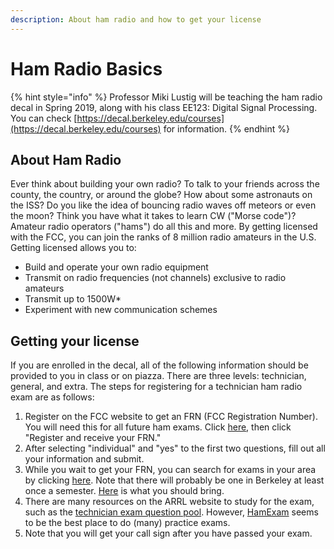 ```yaml
---
description: About ham radio and how to get your license
---
```


# Ham Radio Basics

{% hint style="info" %}
Professor Miki Lustig will be teaching the ham radio decal in Spring 2019, along with his class EE123: Digital Signal Processing. You can check [https://decal.berkeley.edu/courses](https://decal.berkeley.edu/courses) for information.
{% endhint %}

## About Ham Radio

Ever think about building your own radio? To talk to your friends across the county, the country, or around the globe? How about some astronauts on the ISS? Do you like the idea of bouncing radio waves off meteors or even the moon? Think you have what it takes to learn CW \("Morse code"\)? Amateur radio operators \("hams"\) do all this and more. By getting licensed with the FCC, you can join the ranks of 8 million radio amateurs in the U.S. Getting licensed allows you to:

* Build and operate your own radio equipment
* Transmit on radio frequencies \(not channels\) exclusive to radio amateurs
* Transmit up to 1500W\*
* Experiment with new communication schemes 

## Getting your license

If you are enrolled in the decal, all of the following information should be provided to you in class or on piazza. There are three levels: technician, general, and extra.  The steps for registering for a technician ham radio exam are as follows: 

1. Register on the FCC website to get an FRN \(FCC Registration Number\). You will need this for all future ham exams. Click [here](https://apps.fcc.gov/coresWeb/publicHome.do), then click "Register and receive your FRN." 
2. After selecting "individual" and "yes" to the first two questions, fill out all your information and submit. 
3. While you wait to get your FRN, you can search for exams in your area by clicking [here](http://www.arrl.org/find-an-amateur-radio-license-exam-session). Note that there will probably be one in Berkeley at least once a semester. [Here](http://www.arrl.org/what-to-bring-to-an-exam-session) is what you should bring.
4. There are many resources on the ARRL website to study for the exam, such as the [technician exam question pool](http://ncvec.org/downloads/2014-2018%20Tech%20Pool.pdf). However, [HamExam](https://hamexam.org/) seems to be the best place to do \(many\) practice exams.
5. Note that you will get your call sign after you have passed your exam.

## 



